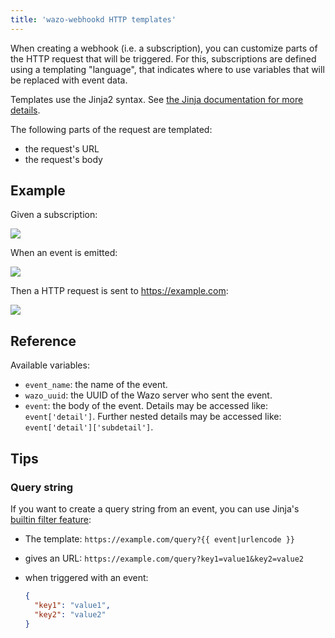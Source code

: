 ```yaml
---
title: 'wazo-webhookd HTTP templates'
---
```


When creating a webhook (i.e. a subscription), you can customize parts of the HTTP request that will
be triggered. For this, subscriptions are defined using a templating "language", that indicates
where to use variables that will be replaced with event data.

Templates use the Jinja2 syntax. See
[the Jinja documentation for more details](https://jinja.palletsprojects.com/en/2.11.x/templates/).

The following parts of the request are templated:

- the request's URL
- the request's body

## Example

Given a subscription:

![](/images/uc-doc/api_sdk/rest_api/webhookd/template-subscription.png)

When an event is emitted:

![](/images/uc-doc/api_sdk/rest_api/webhookd/template-event.png)

Then a HTTP request is sent to <https://example.com>:

![](/images/uc-doc/api_sdk/rest_api/webhookd/template-request.png)

## Reference

Available variables:

- `event_name`: the name of the event.
- `wazo_uuid`: the UUID of the Wazo server who sent the event.
- `event`: the body of the event. Details may be accessed like: `event['detail']`. Further nested
  details may be accessed like: `event['detail']['subdetail']`.

## Tips

### Query string

If you want to create a query string from an event, you can use Jinja's
[builtin filter feature](https://jinja.palletsprojects.com/en/2.11.x/templates/#builtin-filters):

- The template: `https://example.com/query?{{ event|urlencode }}`
- gives an URL: `https://example.com/query?key1=value1&key2=value2`
- when triggered with an event:

  ```json
  {
    "key1": "value1",
    "key2": "value2"
  }
  ```
